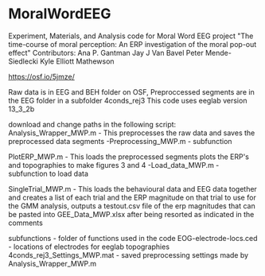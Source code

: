 # MoralWordEEG
Experiment, Materials, and Analysis code for Moral Word EEG project
"The time-course of moral perception: An ERP investigation of the moral pop-out effect"
Contributors: Ana P. Gantman Jay J Van Bavel Peter Mende-Siedlecki Kyle Elliott Mathewson

https://osf.io/5jmze/

Raw data is in EEG and BEH folder on OSF, 
Preproccessed segments are in the EEG folder in a subfolder 4conds_rej3
This code uses eeglab version 13_3_2b

download and change paths in the following script:
Analysis_Wrapper_MWP.m - This preprocesses the raw data and saves the preprocessed data segments
  -Preprocessing_MWP.m - subfunction

PlotERP_MWP.m - This loads the preprocessed segments plots the ERP's and topographies to make figures 3 and 4
  -Load_data_MWP.m - subfunction to load data

SingleTrial_MWP.m - This loads the behavioural data and EEG data together and creates a list of each trial and the ERP magnitude on that trial to use for the GMM analysis, outputs a testout.csv file of the erp magnitudes that can be pasted into GEE_Data_MWP.xlsx after being resorted as indicated in the comments

subfunctions - folder of functions used in the code
EOG-electrode-locs.ced - locations of electrodes for eeglab topographies
4conds_rej3_Settings_MWP.mat - saved preprocessing settings made by Analysis_Wrapper_MWP.m
